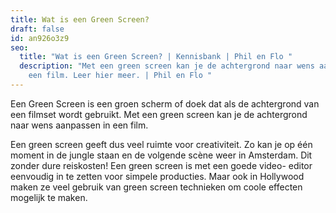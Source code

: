 ```yaml
---
title: Wat is een Green Screen?
draft: false
id: an926o3z9
seo:
  title: "Wat is een Green Screen? | Kennisbank | Phil en Flo "
  description: "Met een green screen kan je de achtergrond naar wens aanpassen in
    een film. Leer hier meer. | Phil en Flo "
---
```

Een Green Screen is een groen scherm of doek dat als de achtergrond van een filmset wordt gebruikt. Met een green screen kan je de achtergrond naar wens aanpassen in een film.

Een green screen geeft dus veel ruimte voor creativiteit. Zo kan je op één moment in de jungle staan en de volgende scène weer in Amsterdam. Dit zonder dure reiskosten! Een green screen is met een goede video- editor eenvoudig in te zetten voor simpele producties. Maar ook in Hollywood maken ze veel gebruik van green screen technieken om coole effecten mogelijk te maken.